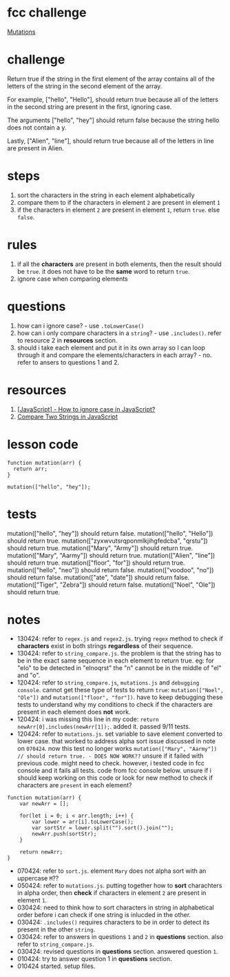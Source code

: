 # fcc challenge
[Mutations](https://www.freecodecamp.org/learn/javascript-algorithms-and-data-structures/basic-algorithm-scripting/mutations)

# challenge
Return true if the string in the first element of the array contains all of the letters of the string in the second element of the array.

For example, ["hello", "Hello"], should return true because all of the letters in the second string are present in the first, ignoring case.

The arguments ["hello", "hey"] should return false because the string hello does not contain a y.

Lastly, ["Alien", "line"], should return true because all of the letters in line are present in Alien.

# steps
1. sort the characters in the string in each element alphabetically
2. compare them to if the characters in element `2` are present in element `1`
3. if the characters in element `2` are present in element `1`, return `true`. else `false`.

# rules
1. if all the **characters** are present in both elements, then the result should be `true`. it does not have to be the **same** word to return `true`.
2. ignore case when comparing elements

# questions
1. how can i ignore case? - use `.toLowerCase()`
2. how can i only compare characters in a `string`? - use `.includes()`. refer to resource 2 in **resources** section.
3. should i take each element and put it in its own array so I can loop through it and compare the elements/characters in each array? - no. refer to ansers to questions 1 and 2.

# resources
1. [[JavaScript] - How to ignore case in JavaScript?](https://www.shecodes.io/athena/37854-how-to-ignore-case-in-javascript#:~:text=To%20ignore%20case%20in%20JavaScript%2C%20you%20can%20use%20one%20of,to%20perform%20case%2Dinsensitive%20comparisons.)
2. [Compare Two Strings in JavaScript](https://www.scaler.com/topics/compare-two-strings-in-javascript/)

# lesson code
```
function mutation(arr) {
  return arr;
}

mutation(["hello", "hey"]);
```

# tests
mutation(["hello", "hey"]) should return false.
mutation(["hello", "Hello"]) should return true.
mutation(["zyxwvutsrqponmlkjihgfedcba", "qrstu"]) should return true.
mutation(["Mary", "Army"]) should return true.
mutation(["Mary", "Aarmy"]) should return true.
mutation(["Alien", "line"]) should return true.
mutation(["floor", "for"]) should return true.
mutation(["hello", "neo"]) should return false.
mutation(["voodoo", "no"]) should return false.
mutation(["ate", "date"]) should return false.
mutation(["Tiger", "Zebra"]) should return false.
mutation(["Noel", "Ole"]) should return true.

# notes
- 130424: refer to `regex.js` and `regex2.js`. trying `regex` method to check if **characters** exist in both strings **regardless** of their sequence.
- 130424: refer to `string_compare.js`. the problem is that the string has to be in the exact same sequence in each element to return true. eg: for "elo" to be detected in "elnoqrst" the "n" cannot be in the middle of "el" and "o".
- 120424: refer to `string_compare.js`, `mutations.js` and `debugging console`. cannot get these type of tests to return `true`: `mutation(["Noel", "Ole"])` and `mutation(["floor", "for"])`. have to keep debugging these tests to understand why my conditions to check if the characters are present in each element does **not** work.
- 120424: i was missing this line in my code: `return newArr[0].includes(newArr[1]);`. added it. passed 9/11 tests.
- 120424: refer to `mutations.js`. set variable to save element converted to lower case. that worked to address alpha sort issue discussed in note on `070424`. now this test no longer works `mutation(["Mary", "Aarmy"]) // should return true. - DOES NOW WORK??` unsure if it failed with previous code. might need to check. however, i tested code in fcc console and it fails all tests. code from fcc console below. unsure if i should keep working on this code or look for new method to check if characters are `present` in each element?
```
function mutation(arr) {
    var newArr = [];

    for(let i = 0; i < arr.length; i++) {
        var lower = arr[i].toLowerCase(); 
        var sortStr = lower.split("").sort().join("");
        newArr.push(sortStr);
    }

    return newArr;
}
```
- 070424: refer to `sort.js`. element `Mary` does not alpha sort with an uppercase `M`??
- 050424: refer to `mutations.js`. putting together how to **sort** charachters in alpha order, then **check** if characters in element `2` are present in element `1`.
- 030424: need to think how to sort characters in string in alphabetical order before i can check if one string is inlucded in the other.
- 030424: `.includes()` requires characters to be in order to detect its present in the other `string`.
- 030424: refer to answers in questions `1` and `2` in **questions** section. also refer to `string_compare.js`.
- 030424: revised questions in **questions** section. answered question `1`.
- 010424: try to answer question 1 in **questions** section.
- 010424 started. setup files.
